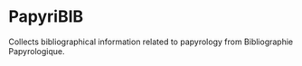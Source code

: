 # PapyriBIB
 Collects bibliographical information related to papyrology from Bibliographie Papyrologique.
